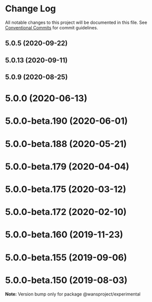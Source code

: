 # Change Log

All notable changes to this project will be documented in this file.
See [Conventional Commits](https://conventionalcommits.org) for commit guidelines.

## 5.0.5 (2020-09-22)



## 5.0.13 (2020-09-11)



## 5.0.9 (2020-08-25)



# 5.0.0 (2020-06-13)



# 5.0.0-beta.190 (2020-06-01)



# 5.0.0-beta.188 (2020-05-21)



# 5.0.0-beta.179 (2020-04-04)



# 5.0.0-beta.175 (2020-03-12)



# 5.0.0-beta.172 (2020-02-10)



# 5.0.0-beta.160 (2019-11-23)



# 5.0.0-beta.155 (2019-09-06)



# 5.0.0-beta.150 (2019-08-03)

**Note:** Version bump only for package @wansproject/experimental
